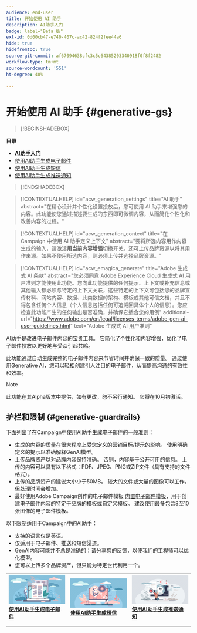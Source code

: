 ```yaml
---
audience: end-user
title: 开始使用 AI 助手
description: AI助手入门
badge: label="Beta 版"
exl-id: 0d00cb47-e740-407c-ac42-824f2fee44a6
hide: true
hidefromtoc: true
source-git-commit: af67094638cfc3c5c64385203340918f0f8f2482
workflow-type: tm+mt
source-wordcount: '551'
ht-degree: 40%

---
```


# 开始使用 AI 助手 {#generative-gs}

>[!BEGINSHADEBOX]

**目录**

* **[AI助手入门](generative-gs.md)**
* [使用AI助手生成电子邮件](generative-content.md)
* [使用AI助手生成短信](generative-sms.md)
* [使用AI助手生成推送通知](generative-push.md)

>[!ENDSHADEBOX]

>[!CONTEXTUALHELP]
>id="acw_generation_settings"
>title="AI 助手"
>abstract="在精心设计并个性化设置投放后，您可使用 AI 助手来增强您的内容。此功能使您通过描述要生成的东西即可微调内容，从而简化个性化和改善内容的过程。"


>[!CONTEXTUALHELP]
>id="acw_generation_context"
>title="在 Campaign 中使用 AI 助手定义上下文"
>abstract="要将所选内容用作内容生成的输入，请激活&#x200B;**用当前内容增强**&#x200B;切换开关。还可上传品牌资源以将其用作来源。如果不使用所选内容，则必须上传并选择品牌资源。"


>[!CONTEXTUALHELP]
>id="acw_emagica_generate"
>title="Adobe 生成式 AI 条款"
>abstract="您必须同意 Adobe Experience Cloud 生成式 AI 用户准则才能使用此功能。您向此功能提供的任何提示、上下文或补充信息或其他输入都必须与特定的上下文关联，这些特定的上下文可包括您的品牌宣传材料、网站内容、数据、此类数据的架构、模板或其他可信文档，并且不得包含任何个人信息（个人信息包括任何可追溯回具体个人的信息）。您应检查此功能产生的任何输出是否准确，并确保它适合您的用例"
>additional-url="https://www.adobe.com/cn/legal/licenses-terms/adobe-gen-ai-user-guidelines.html" text="Adobe 生成式 AI 用户准则"

AI助手是改进电子邮件内容的宝贵工具。 它简化了个性化和内容增强，优化了电子邮件投放以更好地与受众引起共鸣。

此功能通过自动生成完整的电子邮件内容来节省时间并确保一致的质量。 通过使用Generative AI，您可以轻松创建引人注目的电子邮件，从而提高沟通的有效性和效率。

>[!NOTE]
>
>此功能在其Alpha版本中提供，如有更改，恕不另行通知。 它将在10月初激活。

## 护栏和限制 {#generative-guardrails}

下面列出了在Campaign中使用AI助手生成电子邮件的一般准则：

* 生成的内容的质量在很大程度上受您定义的营销目标/提示的影响。 使用明确定义的提示以准确解释GenAI模型。 
* 上传品牌资产以对品牌内容保持准确。 否则，内容基于公开可用的信息。 上传的内容可以具有以下格式：PDF、JPEG、PNG或ZIP文件（具有支持的文件格式）。
* 上传的品牌资产的建议大小小于50MB。 较大的文件或大量的图像可以工作，但处理时间会增加。
* 最好使用Adobe Campaign创作的电子邮件模板 [内置电子邮件模板](../email/create-email-templates.md)，用于创建电子邮件内容的特定于品牌的模板或自定义模板。 建议使用最多包含8至10张图像的电子邮件模板。


以下限制适用于Campaign中的AI助手：

* 支持的语言仅是英语。
* 仅适用于电子邮件、推送和短信渠道。
* GenAI内容可能并不总是准确的：请分享您的反馈，以便我们的工程师可以优化模型。
* 您可以上传多个品牌资产，但只能为特定世代利用一个。



<table style="table-layout:fixed"><tr style="border: 0;">
<td>
<a href="generative-content.md">
<img alt="电子邮件生成" src="assets/do-not-localize/text-genai.jpeg">
</a>
<div>
<a href="generative-content.md"><strong>使用AI助手生成电子邮件</strong></a>
</div>
<p>
</td>
<td>
<a href="generative-sms.md">
<img alt="短信生成" src="assets/do-not-localize/image-genai.jpeg">
</a>
<div><a href="generative-sms.md"><strong>使用AI助手生成短信</strong>
</div>
<p>
</td>
<td>
<a href="generative-push.md">
<img alt="推送生成" src="assets/do-not-localize/email-genai.jpeg">
</a>
<div>
<a href="generative-push.md"><strong>使用AI助手生成推送通知</strong></a>
</div>
<p></td>
</tr></table>
